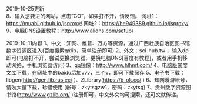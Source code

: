 2019-10-25更新</br>
8、输入想要进的网站，点击“GO”，如果打不开，请反馈。
网址1：https://muabl.github.io/jsproxy/
网址2：https://he949389.github.io/jsproxy/ 
9、电脑DNS设置教程：http://www.alidns.com/setup/ 


2019-10-11内容
1、中文：知网、维普、万方等资源，通过广西壮族自治区图书馆数字资源区进入(百度搜索gxlib，简单注册即可)
2、外文：sci-hub.tw ，输入doi即可(电脑打不开，尝试更换浏览器、更换电脑DNS[百度有教程]，或者用手机移动网络，手机浏览器访问)
3、gg镜像：http://www.hlhmf.com/
4、电脑版某度文库下载，在网址中的baidu后加vvv，三个v，即可下载保存
5、电子书下载：libgen(http://gen.lib.rus.ec/ )、ZLibrary(https://b-ok.cc/ )
6、知网漫游帐号，请勿大量下载，珍惜使用 (帐号：zkytsgzw1，密码：zkytsg)
7、贵州数字资源图书馆(http://www.gzlib.org/ )注册即可，中文外文均可搜索，还可文献传递。
